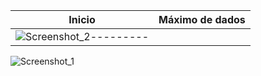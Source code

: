 | Inicio                          | Máximo de dados                |
|---------------------------------|-----------------------
![Screenshot_2](https://github.com/user-attachments/assets/7a6b10fa-11fc-4d14-805d-b229b2fed944)---------|
![Screenshot_1](https://github.com/user-attachments/assets/a124f23a-8d57-4654-98d8-4efebf9b893f)



